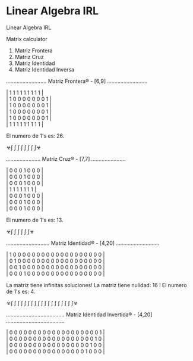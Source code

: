 # Linear Algebra IRL
 Linear Algebra IRL


Matrix calculator

1. Matriz Frontera
2. Matriz Cruz
3. Matriz Identidad
3. Matriz Identidad Inversa





*...........................*
  Matriz Frontera® - [6,9]
*...........................*

| 1 1 1 1 1 1 1 1 1 |<br/>
| 1 0 0 0 0 0 0 0 1 |<br/>
| 1 0 0 0 0 0 0 0 1 |<br/>
| 1 0 0 0 0 0 0 0 1 |<br/>
| 1 0 0 0 0 0 0 0 1 |<br/>
| 1 1 1 1 1 1 1 1 1 |<br/>

El numero de 1's es: 26.<br/>

☣∫ ∫ ∫ ∫ ∫ ∫ ∫ ∫☣     

*.......................*
  Matriz Cruz® - [7,7]
*.......................*

| 0 0 0 1 0 0 0 |  
| 0 0 0 1 0 0 0 |  
| 0 0 0 1 0 0 0 |  
| 1 1 1 1 1 1 1 |  
| 0 0 0 1 0 0 0 |  
| 0 0 0 1 0 0 0 |  
| 0 0 0 1 0 0 0 |  

El numero de 1's es: 13.

☣∫ ∫ ∫ ∫ ∫ ∫☣

*.............................*
  Matriz Identidad® - [4,20]
*.............................*

| 1 0 0 0 0 0 0 0 0 0 0 0 0 0 0 0 0 0 0 0 |  
| 0 1 0 0 0 0 0 0 0 0 0 0 0 0 0 0 0 0 0 0 |  
| 0 0 1 0 0 0 0 0 0 0 0 0 0 0 0 0 0 0 0 0 |  
| 0 0 0 1 0 0 0 0 0 0 0 0 0 0 0 0 0 0 0 0 |  

La matriz tiene infinitas soluciones!
La matriz tiene nulidad: 16 !
El numero de 1's es: 4.

☣∫ ∫ ∫ ∫ ∫ ∫ ∫ ∫ ∫ ∫ ∫ ∫ ∫ ∫ ∫ ∫ ∫ ∫ ∫☣

*.......................................*
  Matriz Identidad Invertida® - [4,20]
*.......................................*

| 0 0 0 0 0 0 0 0 0 0 0 0 0 0 0 0 0 0 0 1 |  
| 0 0 0 0 0 0 0 0 0 0 0 0 0 0 0 0 0 0 1 0 |  
| 0 0 0 0 0 0 0 0 0 0 0 0 0 0 0 0 0 1 0 0 |  
| 0 0 0 0 0 0 0 0 0 0 0 0 0 0 0 0 1 0 0 0 |  
